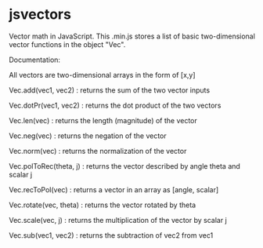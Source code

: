 # jsvectors
Vector math in JavaScript.
This .min.js stores a list of basic two-dimensional vector functions in the object "Vec". 

Documentation:

All vectors are two-dimensional arrays in the form of [x,y]

Vec.add(vec1, vec2)     :  returns the sum of the two vector inputs

Vec.dotPr(vec1, vec2)   :  returns the dot product of the two vectors

Vec.len(vec)            :  returns the length (magnitude) of the vector

Vec.neg(vec)            :  returns the negation of the vector

Vec.norm(vec)           :  returns the normalization of the vector

Vec.polToRec(theta, j)  :  returns the vector described by angle theta and scalar j

Vec.recToPol(vec)       :  returns a vector in an array as [angle, scalar]

Vec.rotate(vec, theta)  :  returns the vector rotated by theta

Vec.scale(vec, j)       :  returns the multiplication of the vector by scalar j

Vec.sub(vec1, vec2)     :  returns the subtraction of vec2 from vec1
